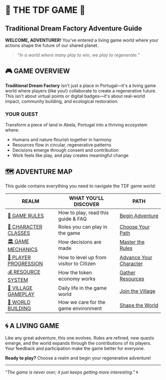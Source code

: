 # 🌱 THE TDF GAME 🌱
## Traditional Dream Factory Adventure Guide

**WELCOME, ADVENTURER!** You've entered a living game world where your actions shape the future of our shared planet.

> *"In a world where many play to win, we play to regenerate."*

## 🎮 GAME OVERVIEW

**Traditional Dream Factory** isn't just a place in Portugal—it's a living game world where players (like you!) collaborate to create a regenerative future. This isn't about virtual points or digital badges—it's about real-world impact, community building, and ecological restoration.

### YOUR QUEST

Transform a piece of land in Abela, Portugal into a thriving ecosystem where:
- Humans and nature flourish together in harmony
- Resources flow in circular, regenerative patterns
- Decisions emerge through consent and contribution
- Work feels like play, and play creates meaningful change

## 🗺️ ADVENTURE MAP

This guide contains everything you need to navigate the TDF game world:

| REALM | WHAT YOU'LL DISCOVER | PATH |
|-------------|------------------|------|
| [📜 GAME RULES](01_introduction/) | How to play, read this guide & FAQ | [Begin Adventure](01_introduction/) |
| [👥 CHARACTER CLASSES](02_roles-and-stakeholders/) | Roles you can play in the game | [Choose Your Path](02_roles-and-stakeholders/) |
| [🏛️ GAME MECHANICS](03_governance/) | How decisions are made | [Master the Rules](03_governance/) |
| [🐑 PLAYER PROGRESSION](04_citizenship/) | How to level up from visitor to Citizen | [Advance Your Character](04_citizenship/) |
| [💰 RESOURCE SYSTEM](05_token-economy/) | How the token economy works | [Gather Resources](05_token-economy/) |
| [🏡 VILLAGE GAMEPLAY](06_community-living/) | Daily life in the game world | [Join the Village](06_community-living/) |
| [🌳 WORLD BUILDING](07_land-stewardship/) | How we care for the game environment | [Shape the World](07_land-stewardship/) |

## 🌀 A LIVING GAME

Like any great adventure, this one evolves. Rules are refined, new quests emerge, and the world expands through the contributions of its players. Your feedback and participation make the game better for everyone.

**Ready to play?** Choose a realm and begin your regenerative adventure!

---

*"The game is never over; it just keeps getting more interesting."* 🌀
